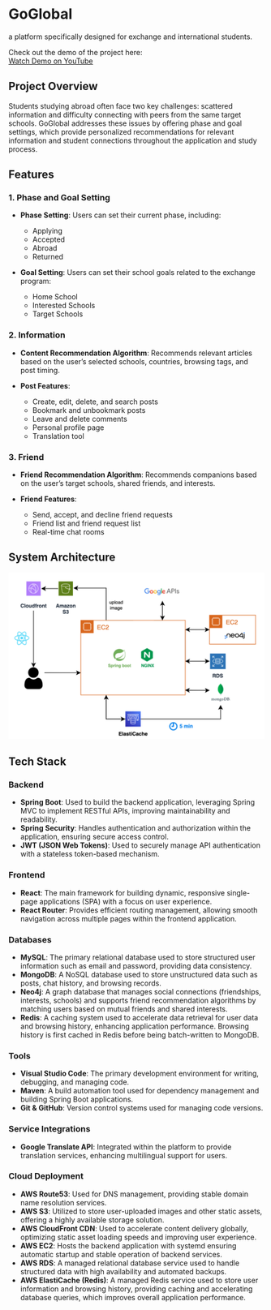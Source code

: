 # GoGlobal
a platform specifically designed for exchange and international students.

Check out the demo of the project here:  
[Watch Demo on YouTube](https://www.youtube.com/watch?v=bzceF2sja3w)

## Project Overview

Students studying abroad often face two key challenges: scattered information and difficulty connecting with peers from the same target schools. GoGlobal addresses these issues by offering phase and goal settings, which provide personalized recommendations for relevant information and student connections throughout the application and study process.

## Features

### 1. Phase and Goal Setting
- **Phase Setting**: Users can set their current phase, including:
  - Applying
  - Accepted
  - Abroad
  - Returned

- **Goal Setting**: Users can set their school goals related to the exchange program:
  - Home School
  - Interested Schools
  - Target Schools

### 2. Information
- **Content Recommendation Algorithm**: Recommends relevant articles based on the user’s selected schools, countries, browsing tags, and post timing.

- **Post Features**:
  - Create, edit, delete, and search posts
  - Bookmark and unbookmark posts
  - Leave and delete comments
  - Personal profile page
  - Translation tool

### 3. Friend
- **Friend Recommendation Algorithm**: Recommends companions based on the user’s target schools, shared friends, and interests.

- **Friend Features**:
  - Send, accept, and decline friend requests
  - Friend list and friend request list
  - Real-time chat rooms

## System Architecture
![System Architecture](./images/system-architecture.png)

## Tech Stack

### Backend
- **Spring Boot**: Used to build the backend application, leveraging Spring MVC to implement RESTful APIs, improving maintainability and readability.
- **Spring Security**: Handles authentication and authorization within the application, ensuring secure access control.
- **JWT (JSON Web Tokens)**: Used to securely manage API authentication with a stateless token-based mechanism.

### Frontend
- **React**: The main framework for building dynamic, responsive single-page applications (SPA) with a focus on user experience.
- **React Router**: Provides efficient routing management, allowing smooth navigation across multiple pages within the frontend application.

### Databases
- **MySQL**: The primary relational database used to store structured user information such as email and password, providing data consistency.
- **MongoDB**: A NoSQL database used to store unstructured data such as posts, chat history, and browsing records.
- **Neo4j**: A graph database that manages social connections (friendships, interests, schools) and supports friend recommendation algorithms by matching users based on mutual friends and shared interests.
- **Redis**: A caching system used to accelerate data retrieval for user data and browsing history, enhancing application performance. Browsing history is first cached in Redis before being batch-written to MongoDB.

### Tools
- **Visual Studio Code**: The primary development environment for writing, debugging, and managing code.
- **Maven**: A build automation tool used for dependency management and building Spring Boot applications.
- **Git & GitHub**: Version control systems used for managing code versions.

### Service Integrations
- **Google Translate API**: Integrated within the platform to provide translation services, enhancing multilingual support for users.

### Cloud Deployment
- **AWS Route53**: Used for DNS management, providing stable domain name resolution services.
- **AWS S3**: Utilized to store user-uploaded images and other static assets, offering a highly available storage solution.
- **AWS CloudFront CDN**: Used to accelerate content delivery globally, optimizing static asset loading speeds and improving user experience.
- **AWS EC2**: Hosts the backend application with systemd ensuring automatic startup and stable operation of backend services.
- **AWS RDS**: A managed relational database service used to handle structured data with high availability and automated backups.
- **AWS ElastiCache (Redis)**: A managed Redis service used to store user information and browsing history, providing caching and accelerating database queries, which improves overall application performance.


